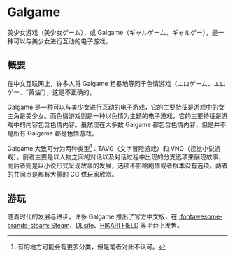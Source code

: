 # Galgame

美少女游戏（<span lang="ja">美少女ゲーム</span>），或 Galgame（<span lang="ja">ギャルゲーム</span>、<span lang="ja">ギャルゲー</span>），是一种可以与美少女进行互动的电子游戏。

## 概要

在中文互联网上，许多人将 Galgame 粗暴地等同于色情游戏（<span lang="ja">エロゲーム</span>、<span lang="ja">エロゲー</span>、“黄油”），这是不正确的。

Galgame 是一种可以与美少女进行互动的电子游戏，它的主要特征是游戏中的女主角是美少女。而色情游戏则是一种以色情为主题的电子游戏，它的主要特征是游戏中的内容包含色情内容。虽然现在大多数 Galgame 都包含色情内容，但是并不是所有 Galgame 都是色情游戏。

Galgame 大致可分为两种类型[^1]：TAVG（文字冒险游戏）和 VNG（视觉小说游戏）。前者主要是以人物之间的对话以及对话过程中出现的分支选项来展现故事，而后者则是以小说形式呈现故事的发展，选项不影响剧情或者根本没有选项。两者的共同点是都有大量的 CG 供玩家欣赏。

[^1]: 有的地方可能会有更多分类，但是笔者对此不认可。

## 游玩

随着时代的发展与进步，许多 Galgame 推出了官方中文版，在 [:fontawesome-brands-steam: Steam](https://store.steampowered.com/)、[DLsite](https://www.dlsite.com/)、[HIKARI FIELD](https://store.hikarifield.co.jp/) 等平台上发售。